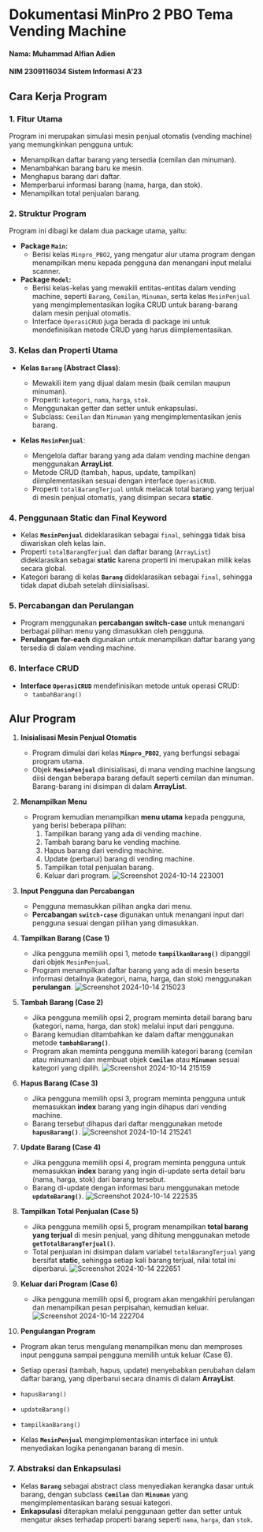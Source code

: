 # Dokumentasi MinPro 2 PBO Tema Vending Machine

#### Nama: Muhammad Alfian Adien  
#### NIM 2309116034 Sistem Informasi A'23

## Cara Kerja Program

### 1. **Fitur Utama**
Program ini merupakan simulasi mesin penjual otomatis (vending machine) yang memungkinkan pengguna untuk:
- Menampilkan daftar barang yang tersedia (cemilan dan minuman).
- Menambahkan barang baru ke mesin.
- Menghapus barang dari daftar.
- Memperbarui informasi barang (nama, harga, dan stok).
- Menampilkan total penjualan barang.

### 2. **Struktur Program**
Program ini dibagi ke dalam dua package utama, yaitu:
- **Package `Main`:**
  - Berisi kelas `Minpro_PBO2`, yang mengatur alur utama program dengan menampilkan menu kepada pengguna dan menangani input melalui scanner.
- **Package `Model`:**
  - Berisi kelas-kelas yang mewakili entitas-entitas dalam vending machine, seperti `Barang`, `Cemilan`, `Minuman`, serta kelas `MesinPenjual` yang mengimplementasikan logika CRUD untuk barang-barang dalam mesin penjual otomatis.
  - Interface `OperasiCRUD` juga berada di package ini untuk mendefinisikan metode CRUD yang harus diimplementasikan.

### 3. **Kelas dan Properti Utama**
- **Kelas `Barang` (Abstract Class)**:
  - Mewakili item yang dijual dalam mesin (baik cemilan maupun minuman).
  - Properti: `kategori`, `nama`, `harga`, `stok`.
  - Menggunakan getter dan setter untuk enkapsulasi.
  - Subclass: `Cemilan` dan `Minuman` yang mengimplementasikan jenis barang.

- **Kelas `MesinPenjual`**:
  - Mengelola daftar barang yang ada dalam vending machine dengan menggunakan **ArrayList**.
  - Metode CRUD (tambah, hapus, update, tampilkan) diimplementasikan sesuai dengan interface `OperasiCRUD`.
  - Properti `totalBarangTerjual` untuk melacak total barang yang terjual di mesin penjual otomatis, yang disimpan secara **static**.

### 4. **Penggunaan Static dan Final Keyword**
- Kelas **`MesinPenjual`** dideklarasikan sebagai `final`, sehingga tidak bisa diwariskan oleh kelas lain.
- Properti `totalBarangTerjual` dan daftar barang (`ArrayList`) dideklarasikan sebagai **static** karena properti ini merupakan milik kelas secara global.
- Kategori barang di kelas **`Barang`** dideklarasikan sebagai `final`, sehingga tidak dapat diubah setelah diinisialisasi.

### 5. **Percabangan dan Perulangan**
- Program menggunakan **percabangan switch-case** untuk menangani berbagai pilihan menu yang dimasukkan oleh pengguna.
- **Perulangan for-each** digunakan untuk menampilkan daftar barang yang tersedia di dalam vending machine.

### 6. **Interface CRUD**
- **Interface `OperasiCRUD`** mendefinisikan metode untuk operasi CRUD:
  - `tambahBarang()`

## Alur Program

1. **Inisialisasi Mesin Penjual Otomatis**
   - Program dimulai dari kelas **`Minpro_PBO2`**, yang berfungsi sebagai program utama.
   - Objek **`MesinPenjual`** diinisialisasi, di mana vending machine langsung diisi dengan beberapa barang default seperti cemilan dan minuman. Barang-barang ini disimpan di dalam **ArrayList**.

2. **Menampilkan Menu**
   - Program kemudian menampilkan **menu utama** kepada pengguna, yang berisi beberapa pilihan:
     1. Tampilkan barang yang ada di vending machine.
     2. Tambah barang baru ke vending machine.
     3. Hapus barang dari vending machine.
     4. Update (perbarui) barang di vending machine.
     5. Tampilkan total penjualan barang.
     6. Keluar dari program.
![Screenshot 2024-10-14 223001](https://github.com/user-attachments/assets/ccc79651-e063-4fe6-b0b0-a4e159073373)

3. **Input Pengguna dan Percabangan**
   - Pengguna memasukkan pilihan angka dari menu.
   - **Percabangan `switch-case`** digunakan untuk menangani input dari pengguna sesuai dengan pilihan yang dimasukkan.

4. **Tampilkan Barang (Case 1)**
   - Jika pengguna memilih opsi 1, metode **`tampilkanBarang()`** dipanggil dari objek `MesinPenjual`.
   - Program menampilkan daftar barang yang ada di mesin beserta informasi detailnya (kategori, nama, harga, dan stok) menggunakan **perulangan**.
![Screenshot 2024-10-14 215023](https://github.com/user-attachments/assets/d831b2d9-dbca-497c-91d8-da03c13de0a6)


5. **Tambah Barang (Case 2)**
   - Jika pengguna memilih opsi 2, program meminta detail barang baru (kategori, nama, harga, dan stok) melalui input dari pengguna.
   - Barang kemudian ditambahkan ke dalam daftar menggunakan metode **`tambahBarang()`**.
   - Program akan meminta pengguna memilih kategori barang (cemilan atau minuman) dan membuat objek **`Cemilan`** atau **`Minuman`** sesuai kategori yang dipilih.
![Screenshot 2024-10-14 215159](https://github.com/user-attachments/assets/09aa51b9-10b1-40a2-9295-f5bb7d3ea269)


6. **Hapus Barang (Case 3)**
   - Jika pengguna memilih opsi 3, program meminta pengguna untuk memasukkan **index** barang yang ingin dihapus dari vending machine.
   - Barang tersebut dihapus dari daftar menggunakan metode **`hapusBarang()`**.
![Screenshot 2024-10-14 215241](https://github.com/user-attachments/assets/365b7604-6a97-4620-b4a0-9129a0f1b86d)


7. **Update Barang (Case 4)**
   - Jika pengguna memilih opsi 4, program meminta pengguna untuk memasukkan **index** barang yang ingin di-update serta detail baru (nama, harga, stok) dari barang tersebut.
   - Barang di-update dengan informasi baru menggunakan metode **`updateBarang()`**.
![Screenshot 2024-10-14 222535](https://github.com/user-attachments/assets/bdb42451-866d-4266-af35-4d82b6a1c607)


8. **Tampilkan Total Penjualan (Case 5)**
   - Jika pengguna memilih opsi 5, program menampilkan **total barang yang terjual** di mesin penjual, yang dihitung menggunakan metode **`getTotalBarangTerjual()`**.
   - Total penjualan ini disimpan dalam variabel `totalBarangTerjual` yang bersifat **static**, sehingga setiap kali barang terjual, nilai total ini diperbarui.
![Screenshot 2024-10-14 222651](https://github.com/user-attachments/assets/6b115360-2e34-42b6-8d73-a904a9fa2efa)

9. **Keluar dari Program (Case 6)**
   - Jika pengguna memilih opsi 6, program akan mengakhiri perulangan dan menampilkan pesan perpisahan, kemudian keluar.
![Screenshot 2024-10-14 222704](https://github.com/user-attachments/assets/4f427cf1-8c2b-465f-9e58-f9503a50a51f)

10. **Pengulangan Program**
   - Program akan terus mengulang menampilkan menu dan memproses input pengguna sampai pengguna memilih untuk keluar (Case 6).
   - Setiap operasi (tambah, hapus, update) menyebabkan perubahan dalam daftar barang, yang diperbarui secara dinamis di dalam **ArrayList**.


  - `hapusBarang()`
  - `updateBarang()`
  - `tampilkanBarang()`
- Kelas **`MesinPenjual`** mengimplementasikan interface ini untuk menyediakan logika penanganan barang di mesin.

### 7. **Abstraksi dan Enkapsulasi**
- Kelas **`Barang`** sebagai abstract class menyediakan kerangka dasar untuk barang, dengan subclass **`Cemilan`** dan **`Minuman`** yang mengimplementasikan barang sesuai kategori.
- **Enkapsulasi** diterapkan melalui penggunaan getter dan setter untuk mengatur akses terhadap properti barang seperti `nama`, `harga`, dan `stok`.
